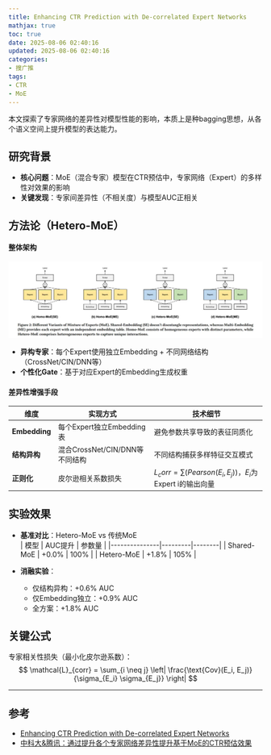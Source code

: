 ```yaml
---
title: Enhancing CTR Prediction with De-correlated Expert Networks
mathjax: true
toc: true
date: 2025-08-06 02:40:16
updated: 2025-08-06 02:40:16
categories:
- 搜广推
tags:
- CTR
- MoE
---
```


本文探索了专家网络的差异性对模型性能的影响，本质上是种bagging思想，从各个语义空间上提升模型的表达能力。

<!--more-->

## 研究背景
- **核心问题**：MoE（混合专家）模型在CTR预估中，专家网络（Expert）的多样性对效果的影响
- **关键发现**：专家间差异性（不相关度）与模型AUC正相关  
  

## 方法论（Hetero-MoE）
#### 整体架构

![model](https://github.com/TransformersWsz/picx-images-hosting/raw/master/image.7zqqtylbd2.webp)

- **异构专家**：每个Expert使用独立Embedding + 不同网络结构（CrossNet/CIN/DNN等）
- **个性化Gate**：基于对应Expert的Embedding生成权重  
  

#### 差异性增强手段
| 维度         | 实现方式                          | 技术细节                                                                 |
|--------------|----------------------------------|--------------------------------------------------------------------------|
| **Embedding** | 每个Expert独立Embedding表        | 避免参数共享导致的表征同质化                                              |
| **结构异构**  | 混合CrossNet/CIN/DNN等不同结构    | 不同结构捕获多样特征交互模式                                              |
| **正则化**    | 皮尔逊相关系数损失                | $L_corr = ∑(Pearson(E_i, E_j))$，$E_i$为Expert i的输出向量                 |

## 实验效果
- **基准对比**：Hetero-MoE vs 传统MoE  
| 模型          | AUC提升 | 参数量  |
|---------------|---------|--------|
| Shared-MoE    | +0.0%   | 100%   |
| Hetero-MoE    | +1.8%   | 105%   |
  
- **消融实验**：  
  - 仅结构异构：+0.6% AUC  
  - 仅Embedding独立：+0.9% AUC  
  - 全方案：+1.8% AUC

## 关键公式
专家相关性损失（最小化皮尔逊系数）：
$$
\mathcal{L}_{corr} = \sum_{i \neq j} \left| \frac{\text{Cov}(E_i, E_j)}{\sigma_{E_i} \sigma_{E_j}} \right|
$$


---

## 参考

- [Enhancing CTR Prediction with De-correlated Expert Networks](https://arxiv.org/pdf/2505.17925)
- [中科大&腾讯：通过提升各个专家网络差异性提升基于MoE的CTR预估效果](https://mp.weixin.qq.com/s/JcvMQ5xJYLsCCWNqrv-ZiQ)
